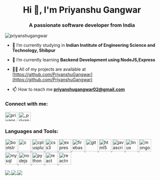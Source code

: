 <h1 align="center">Hi 👋, I'm Priyanshu Gangwar</h1>
<h3 align="center">A passionate software developer from India</h3>

<p align="left"> <img src="https://komarev.com/ghpvc/?username=priyanshugangwar&label=Profile%20views&color=0e75b6&style=flat" alt="priyanshugangwar" /> </p>

- 📝 I’m currently studying in **Indian Institute of Engineering Science and Technology, Shibpur**

- 🌱 I’m currently learning **Backend Development using NodeJS,Express**

- 👨‍💻 All of my projects are available at [https://github.com/PriyanshuGangwar](https://github.com/PriyanshuGangwar)

- 📫 How to reach me **priyanshugangwar02@gmail.com**

<p align="left">
<h3 align="left">Connect with me:</h3>
<a href="https://linkedin.com/in/priyanshugangwar02" target="blank"><img align="center" src="https://cdn.jsdelivr.net/npm/simple-icons@3.0.1/icons/linkedin.svg" alt="priyanshugangwar02" height="30" width="40" /></a>
<a href="https://instagram.com/_priyanshu_gangwar" target="blank"><img align="center" src="https://cdn.jsdelivr.net/npm/simple-icons@3.0.1/icons/instagram.svg" alt="_priyanshu_gangwar" height="30" width="40" /></a>
</p>

<h3 align="left">Languages and Tools:</h3>
<p align="left"> <a href="https://getbootstrap.com" target="_blank"> <img src="https://devicons.github.io/devicon/devicon.git/icons/bootstrap/bootstrap-plain.svg" alt="bootstrap" width="40" height="40"/> </a> <a href="https://www.cprogramming.com/" target="_blank"> <img src="https://devicons.github.io/devicon/devicon.git/icons/c/c-original.svg" alt="c" width="40" height="40"/> </a> <a href="https://www.w3schools.com/cpp/" target="_blank"> <img src="https://devicons.github.io/devicon/devicon.git/icons/cplusplus/cplusplus-original.svg" alt="cplusplus" width="40" height="40"/> </a> <a href="https://www.w3schools.com/css/" target="_blank"> <img src="https://devicons.github.io/devicon/devicon.git/icons/css3/css3-original-wordmark.svg" alt="css3" width="40" height="40"/> </a> <a href="https://expressjs.com" target="_blank"> <img src="https://devicons.github.io/devicon/devicon.git/icons/express/express-original-wordmark.svg" alt="express" width="40" height="40"/> </a> <a href="https://firebase.google.com/" target="_blank"> <img src="https://www.vectorlogo.zone/logos/firebase/firebase-icon.svg" alt="firebase" width="40" height="40"/> </a> <a href="https://git-scm.com/" target="_blank"> <img src="https://www.vectorlogo.zone/logos/git-scm/git-scm-icon.svg" alt="git" width="40" height="40"/> </a> <a href="https://www.w3.org/html/" target="_blank"> <img src="https://devicons.github.io/devicon/devicon.git/icons/html5/html5-original-wordmark.svg" alt="html5" width="40" height="40"/> </a> <a href="https://developer.mozilla.org/en-US/docs/Web/JavaScript" target="_blank"> <img src="https://devicons.github.io/devicon/devicon.git/icons/javascript/javascript-original.svg" alt="javascript" width="40" height="40"/> </a> <a href="https://www.linux.org/" target="_blank"> <img src="https://devicons.github.io/devicon/devicon.git/icons/linux/linux-original.svg" alt="linux" width="40" height="40"/> </a> <a href="https://www.mongodb.com/" target="_blank"> <img src="https://devicons.github.io/devicon/devicon.git/icons/mongodb/mongodb-original-wordmark.svg" alt="mongodb" width="40" height="40"/> </a> <a href="https://www.mysql.com/" target="_blank"> <img src="https://devicons.github.io/devicon/devicon.git/icons/mysql/mysql-original-wordmark.svg" alt="mysql" width="40" height="40"/> </a> <a href="https://nodejs.org" target="_blank"> <img src="https://devicons.github.io/devicon/devicon.git/icons/nodejs/nodejs-original-wordmark.svg" alt="nodejs" width="40" height="40"/> </a> <a href="https://www.python.org" target="_blank"> <img src="https://devicons.github.io/devicon/devicon.git/icons/python/python-original.svg" alt="python" width="40" height="40"/> </a> <a href="https://reactjs.org/" target="_blank"> <img src="https://devicons.github.io/devicon/devicon.git/icons/react/react-original-wordmark.svg" alt="react" width="40" height="40"/> </a> <a href="https://reactnative.dev/" target="_blank"> <img src="https://reactnative.dev/img/header_logo.svg" alt="reactnative" width="40" height="40"/> </a> </p>

<a href="https://github.com/PriyanshuGangwar/Robotcleaner">
  <img align="center" src="https://github-readme-stats.vercel.app/api/pin/?username=PriyanshuGangwar&repo=Robotcleaner" />
</a>
<a href="https://github.com/PriyanshuGangwar/github-readme-stats">
  <img align="center" src="https://github-readme-stats.vercel.app/api/top-langs/?username=PriyanshuGangwar" />
</a>
<a href="https://github.com/PriyanshuGangwar/github-readme-stats">
  <img align="center" src="https://github-readme-stats.vercel.app/api?username=PriyanshuGangwar" />
</a>
